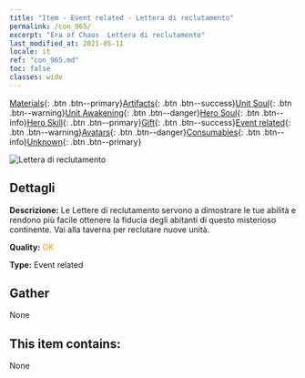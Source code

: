 ```yaml
---
title: "Item - Event related - Lettera di reclutamento"
permalink: /con_965/
excerpt: "Era of Chaos  Lettera di reclutamento"
last_modified_at: 2021-05-11
locale: it
ref: "con_965.md"
toc: false
classes: wide
---
```

 [Materials](/ItemsIT/){: .btn .btn--primary}[Artifacts](/ItemsIT/Artifacts/){: .btn .btn--success}[Unit Soul](/ItemsIT/UnitSoul/){: .btn .btn--warning}[Unit Awakening](/ItemsIT/UnitAwakening/){: .btn .btn--danger}[Hero Soul](/ItemsIT/HeroSoul/){: .btn .btn--info}[Hero Skill](/ItemsIT/HeroSkill/){: .btn .btn--primary}[Gift](/ItemsIT/Gift/){: .btn .btn--success}[Event related](/ItemsIT/Events/){: .btn .btn--warning}[Avatars](/ItemsIT/Avatars/){: .btn .btn--danger}[Consumables](/ItemsIT/Consumables/){: .btn .btn--info}[Unknown](/ItemsIT/Unknown/){: .btn .btn--primary}

 ![Lettera di reclutamento](/images/t/i_40901.png)

## Dettagli
 **Descrizione:** Le Lettere di reclutamento servono a dimostrare le tue abilità e rendono più facile ottenere la fiducia degli abitanti di questo misterioso continente. Vai alla taverna per reclutare nuove unità.

 **Quality:** <span style="color: #FF8C00">OK</span>

 **Type:** Event related

## Gather

  None

## This item contains:

  None

